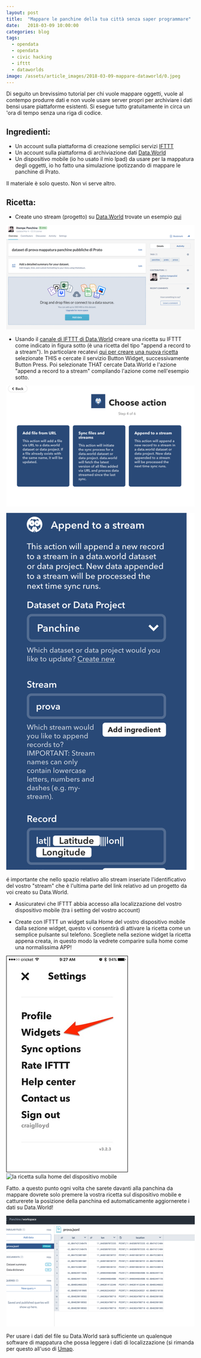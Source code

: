 ```yaml
---
layout: post
title:  "Mappare le panchine della tua città senza saper programmare"
date:   2018-03-09 10:00:00
categories: blog
tags:
  - opendata
  - opendata
  - civic hacking
  - ifttt
  - dataworlds
image: /assets/article_images/2018-03-09-mappare-dataworld/0.jpeg
---
```



Di seguito un brevissimo tutorial per chi vuole mappare oggetti, vuole al contempo produrre dati e non vuole usare server propri per archiviare i dati bensi usare piattaforme esistenti. Si esegue tutto gratuitamente in circa un 'ora di tempo senza una riga di codice.

## Ingredienti:

- Un account sulla piattaforma di creazione semplici servizi [IFTTT](https://ifttt.com)
- Un account sulla piattaforma di archiviazione dati [Data.World](https://data.world/)
- Un dispositivo mobile (io ho usato il mio Ipad) da usare per la mappatura degli oggetti, io ho fatto una simulazione ipotizzando di mappare le panchine di Prato.

Il materiale è solo questo. Non vi serve altro.

## Ricetta:

- Create uno stream (progetto) su [Data.World](https://data.world/) trovate un esempio [qui](https://data.world/iltempe/prova)

![](/assets/article_images/2018-03-09-mappare-dataworld/5.png)

- Usando il [canale di IFTTT di Data.World](https://ifttt.com/datadotworld) creare una ricetta su IFTTT come indicato in figura sotto (è una ricetta del tipo "append a record to a stream"). In particolare recatevi [qui per creare una nuova ricetta](https://ifttt.com/create) selezionate THIS e cercate il servizio Button Widget, successivamente Button Press. Poi selezionate THAT cercate Data.World e l'azione "append a record to a stream" compilando l'azione come nell'esempio sotto.

![servizio IFTTT di dataworld](/assets/article_images/2018-03-09-mappare-dataworld/1.png)

![](/assets/article_images/2018-03-09-mappare-dataworld/2.png)

é importante che nello spazio relativo allo stream inseriate l'identificativo del vostro "stream" che è l'ultima parte del link relativo ad un progetto da voi creato su Data.World.

- Assicuratevi che IFTTT abbia accesso alla localizzazione del vostro dispositivo mobile (tra i setting del vostro account)

- Create con IFTTT un widget sulla Home del vostro dispositivo mobile dalla sezione widget, questo vi consentirà di attivare la ricetta come un semplice pulsante sul telefono. Scegliete nella sezione widget la ricetta appena creata, in questo modo la vedrete comparire sulla home come una normalissima APP!

![la sezione widget di IFTTT](/assets/article_images/2018-03-09-mappare-dataworld/1.jpg)
![la ricetta sulla home del dispositivo mobile](/assets/article_images/2018-03-09-mappare-dataworld/7.png)

Fatto. a questo punto ogni volta che sarete davanti alla panchina da mappare dovrete solo premere la vostra ricetta sul dispositivo mobile e catturerete la posizione della panchina ed automaticamente  aggiornerete i dati su Data.World!

![i dati relativi alla posizione salvati online](/assets/article_images/2018-03-09-mappare-dataworld/6.png)

Per usare i dati del file su Data.World sarà sufficiente un qualenque software di mappatura che possa leggere i dati di localizzazione (si rimanda per questo all'uso di [Umap](https://umap.openstreetmap.fr/it/).


